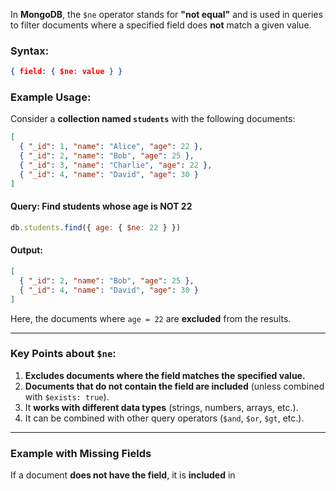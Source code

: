 In **MongoDB**, the `$ne` operator stands for **"not equal"** and is used in queries to filter documents where a specified field does **not** match a given value.

### **Syntax:**
```json
{ field: { $ne: value } }
```

### **Example Usage:**
Consider a **collection named `students`** with the following documents:
```json
[
  { "_id": 1, "name": "Alice", "age": 22 },
  { "_id": 2, "name": "Bob", "age": 25 },
  { "_id": 3, "name": "Charlie", "age": 22 },
  { "_id": 4, "name": "David", "age": 30 }
]
```

#### **Query: Find students whose age is NOT 22**
```js
db.students.find({ age: { $ne: 22 } })
```

#### **Output:**
```json
[
  { "_id": 2, "name": "Bob", "age": 25 },
  { "_id": 4, "name": "David", "age": 30 }
]
```
Here, the documents where `age = 22` are **excluded** from the results.

---

### **Key Points about `$ne`:**
1. **Excludes documents where the field matches the specified value.**
2. **Documents that do not contain the field are included** (unless combined with `$exists: true`).
3. It **works with different data types** (strings, numbers, arrays, etc.).
4. It can be combined with other query operators (`$and`, `$or`, `$gt`, etc.).

---

### **Example with Missing Fields**
If a document **does not have the field**, it is **included** in